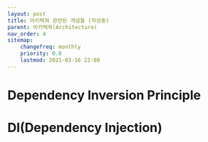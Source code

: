 ```yaml
---
layout: post
title: 아키텍쳐 관련된 개념들 (작성중)
parent: 아키텍쳐(Architecture)
nav_order: 4
sitemap:
    changefreq: monthly
    priority: 0.8
    lastmod: 2021-03-16 22:00
---
```



# Dependency Inversion Principle



# DI(Dependency Injection)